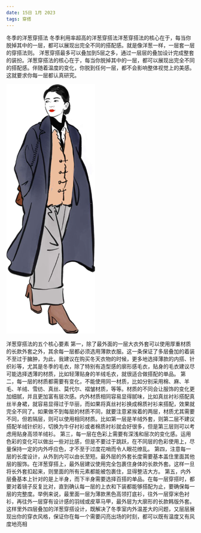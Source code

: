 ```yaml
---
date: 15日 1月 2023
tags: 穿搭
---
```

冬季的洋葱穿搭法
冬季利用率超高的洋葱穿搭法洋葱穿搭法的核心在于，每当你脱掉其中的一层，都可以展现出完全不同的搭配感。就是像洋葱一样，一层套一层的穿搭法则。
洋葱穿搭最多可以叠加到5层之多，通过一层层的叠加设计完成整套的装扮。洋葱穿搭法的核心在于，每当你脱掉其中的一层，都可以展现出完全不同的搭配感。伴随着温度的变化，你脱到任何一层，都不会影响整体视觉上的美感。这就要求你每一层都认真研究。

![](0-Attachment/Pasted%20image%2020230115193630.png)



洋葱穿搭法的五个核心要素
第一，除了最外面的一层大衣外套可以使用厚重材质的长款外套之外，其余每一层都必须选用薄款衣服。这一条保证了多层叠加的着装不至过于臃肿，为此，我建议在购买冬天衣物的时候，更多地选择薄款的内搭、针织衫等，尤其是冬季的毛衣，除了特别有造型感的廓形感毛衣，贴身的毛衣建议尽可能选择透薄的材质，比如轻薄贴身的羊绒毛衣，就很适合做搭配的单品。
第二，每一层的材质都需要有变化，不能使用同一材质，比如分别采用棉、麻、羊毛、羊绒、雪纺、真丝、莫代尔、褶皱材质，等等。材质的不同会让服饰的变化更加细腻，并且更加富有层次感。内外材质相同容易显得腻味，比如真丝衬衫搭配真丝半身裙，就容易显得过于华丽，而如果将真丝衬衫换成棉质衬衫来搭配，效果就完全不同了。如果做不到每层的材质不同，就要注意紧挨着的两层，材质尤其需要不同，但若隔层，则可以使用相同材质。比如第一层是羊绒外套，则第二层不建议搭配羊绒针织衫，切换为牛仔衬衫或者棉质衬衫就会好很多，但是第三层则可以考虑用贴身高领羊绒衫。
第三，每一层在色彩上需要有深浅和层次的变化感。运用色彩的变化可以做出一些对比感，但是不要过于跳跃，在不同层的色彩使用上，尽量保持一定的内外呼应色，才不至于过度花哨而令人眼花缭乱。
第四，注意每一层的长度设计，从外到内可以由长至短。最外层的外套长度需要基本盖住里面其他层的服饰。在洋葱穿搭上，最外层建议使用完全包裹住身体的长款外套。这样一旦将长外套扣起来，则里面的所有元素都能被包裹住，显得整洁大方。
第五，内外层叠基本上针对的是上半身，而下半身需要选择百搭的单品。在每一层穿搭时，都要对着镜子反复比对，直到确认每一层的上衣和下装都能够搭配为止，要确保每一层的完整度。举例来说，最里面一层为薄款黑色高领打底衫，往外一层穿米色衬衫，再往外一层穿有设计感的羽绒或皮草马甲，最外层为大廓形的长款韩版外套。这样里外四层叠加的洋葱穿搭设计，既解决了冬季室内外温差大的问题，又层层展现出你的穿衣风格，保证你在每一个需要闪亮出场的时刻，都可以既有温度又有风度地亮相